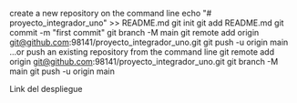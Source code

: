 create a new repository on the command line
echo "# proyecto_integrador_uno" >> README.md
git init
git add README.md
git commit -m "first commit"
git branch -M main
git remote add origin git@github.com:98141/proyecto_integrador_uno.git
git push -u origin main
…or push an existing repository from the command line
git remote add origin git@github.com:98141/proyecto_integrador_uno.git
git branch -M main
git push -u origin main

Link del  despliegue 

